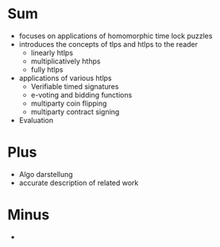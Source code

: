 # Sum
- focuses on applications of homomorphic time lock puzzles 
- introduces the concepts of tlps and htlps to the reader
  - linearly htlps
  - multiplicatively hthps
  - fully htlps
- applications of various htlps
  - Verifiable timed signatures
  - e-voting and bidding functions
  - multiparty coin flipping
  - multiparty contract signing
- Evaluation 


# Plus
  + Algo darstellung
  + accurate description of related work


# Minus
  - 